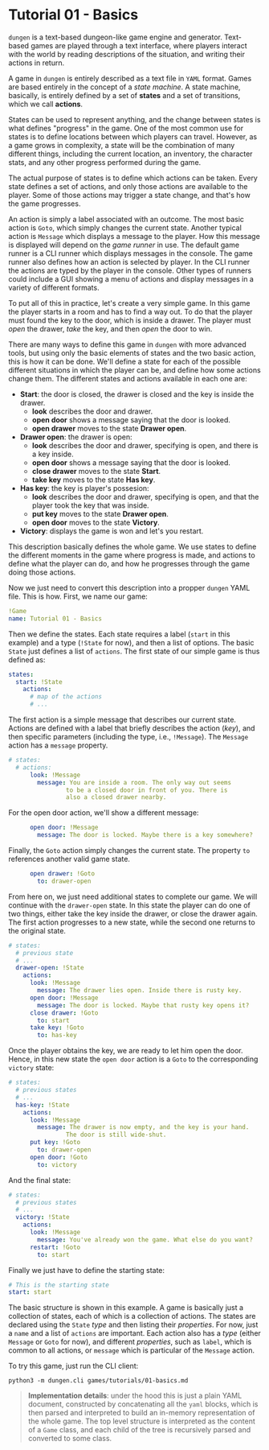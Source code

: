 # Tutorial 01 - Basics

`dungen` is a text-based dungeon-like game engine and generator. Text-based games are played through a text interface, where players interact with the world by reading descriptions of the situation, and writing their actions in return.

A game in `dungen` is entirely described as a text file in `YAML` format.
Games are based entirely in the concept of a *state machine*. A state machine, basically, is entirely defined by a set of **states** and a set of transitions, which we call **actions**.

States can be used to represent anything, and the change between states is what defines "progress" in the game. One of the most common use for states is to define locations between which players can travel. However, as a game grows in complexity, a state will be the combination of many different things, including the current location, an inventory, the character stats, and any other progress performed during the game.

The actual purpose of states is to define which actions can be taken. Every state defines a set of actions, and only those actions are available to the player. Some of those actions may trigger a state change, and that's how the game progresses.

An action is simply a label associated with an outcome. The most basic action is `Goto`, which simply changes the current state. Another typical action is `Message` which displays a message to the player. How this message is displayed will depend on the *game runner* in use. The default game runner is a CLI runner which displays messages in the console. The game runner also defines how an action is selected by player. In the CLI runner the actions are typed by the player in the console. Other types of runners could include a GUI showing a menu of actions and display messages in a variety of different formats.

To put all of this in practice, let's create a very simple game. In this game the player starts in a room and has to find a way out. To do that the player must found the key to the door, which is inside a drawer. The player must *open* the drawer, *take* the key, and then *open* the door to win.

There are many ways to define this game in `dungen` with more advanced tools, but using only the basic elements of states and the two basic action, this is how it can be done. We'll define a state for each of the possible different situations in which the player can be, and define how some actions change them. The different states and actions available in each one are:

* **Start**: the door is closed, the drawer is closed and the key is inside the drawer.
  * **look** describes the door and drawer.
  * **open door** shows a message saying that the door is looked.
  * **open drawer** moves to the state **Drawer open**.
* **Drawer open**: the drawer is open:
  * **look** describes the door and drawer, specifying is open, and there is a key inside.
  * **open door** shows a message saying that the door is looked.
  * **close drawer** moves to the state **Start**.
  * **take key** moves to the state **Has key**.
* **Has key**: the key is player's possesion:
  * **look** describes the door and drawer, specifying is open, and that the player took the key that was inside.
  * **put key** moves to the state **Drawer open**.
  * **open door** moves to the state **Victory**.
* **Victory**: displays the game is won and let's you restart.

This description basically defines the whole game. We use states to define the different moments in the game where progress is made, and actions to define what the player can do, and how he progresses through the game doing those actions.

Now we just need to convert this description into a propper `dungen` YAML file. This is how.
First, we name our game:

```yaml
!Game
name: Tutorial 01 - Basics
```

Then we define the states. Each state requires a label (`start` in this example) and a type (`!State` for now), and then a list of options. The basic `State` just defines a list of `actions`. The first state of our simple game is thus defined as:

```yaml
states:
  start: !State
    actions:
      # map of the actions
      # ...
```

The first action is a simple message that describes our current state. Actions are defined with a label that briefly describes the action (_key_), and then specific parameters (including the type, i.e., `!Message`). The `Message` action has a `message` property.

```yaml
# states:
  # actions:
      look: !Message
        message: You are inside a room. The only way out seems
                to be a closed door in front of you. There is
                also a closed drawer nearby.
```

For the open door action, we'll show a different message:

```yaml
      open door: !Message
        message: The door is locked. Maybe there is a key somewhere?
```

Finally, the `Goto` action simply changes the current state. The property `to` references another valid game state.

```yaml
      open drawer: !Goto
        to: drawer-open
```

From here on, we just need additional states to complete our game. We will continue with the `drawer-open` state. In this state the player can do one of two things, either take the key inside the drawer, or close the drawer again. The first action progresses to a new state, while the second one returns to the original state.

```yaml
# states:
  # previous state
  # ...
  drawer-open: !State
    actions:
      look: !Message
        message: The drawer lies open. Inside there is rusty key.
      open door: !Message
        message: The door is locked. Maybe that rusty key opens it?
      close drawer: !Goto
        to: start
      take key: !Goto
        to: has-key
```

Once the player obtains the key, we are ready to let him open the door. Hence, in this new state the `open door` action is a `Goto` to the corresponding `victory` state:

```yaml
# states:
  # previous states
  # ...
  has-key: !State
    actions:
      look: !Message
        message: The drawer is now empty, and the key is your hand.
                The door is still wide-shut.
      put key: !Goto
        to: drawer-open
      open door: !Goto
        to: victory
```

And the final state:

```yaml
# states:
  # previous states
  # ...
  victory: !State
    actions:
      look: !Message
        message: You've already won the game. What else do you want?
      restart: !Goto
        to: start
```

Finally we just have to define the starting state:

```yaml
# This is the starting state
start: start
```

The basic structure is shown in this example. A game is basically just a collection of states, each of which is a collection of actions. The states are declared using the `State` *type* and then listing their *properties*. For now, just a `name` and a list of `actions` are important. Each action also has a *type* (either `Message` or `Goto` for now), and different *properties*, such as `label`, which is common to all actions, or `message` which is particular of the `Message` action.

To try this game, just run the CLI client:

    python3 -m dungen.cli games/tutorials/01-basics.md

> **Implementation details**: under the hood this is just a plain YAML document, constructed by concatenating all the `yaml` blocks, which is then parsed and interpreted to build an in-memory representation of the whole game. The top level structure is interpreted as the content of a `Game` class, and each child of the tree is recursively parsed and converted to some class.
